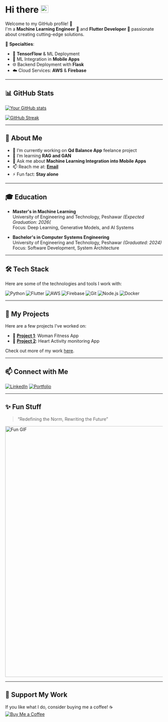 # Hi there <img src="https://user-images.githubusercontent.com/30992818/109906379-5aeb8a80-7cdb-11eb-821f-5b7192e8a051.gif" alt="Hi" width="24"/> 


Welcome to my GitHub profile! 🚀  
I'm a **Machine Learning Engineer** 🤖 and **Flutter Developer** 💙 passionate about creating cutting-edge solutions.

🌟 **Specialties**:
- 🧠 **TensorFlow** & ML Deployment  
- 📱 ML Integration in **Mobile Apps**  
- 🌐 Backend Deployment with **Flask**  
- ☁️ Cloud Services: **AWS** & **Firebase**  

---

## 📊 GitHub Stats

[![Your GitHub stats](https://github-readme-stats.vercel.app/api?username=tayab009&show_icons=true&theme=radical)](https://github.com/tayab009)

[![GitHub Streak](https://streak-stats.demolab.com/?user=tayab009&theme=radical)](https://git.io/streak-stats)

---

## 🌟 About Me

- 🔭 I’m currently working on **Qd Balance App** feelance project
- 🌱 I’m learning **RAG and GAN**
- 💬 Ask me about **Machine Learning Integration into Mobile Apps**
- 📫 Reach me at: **[Email](mailto:20pwcse1867@uetpeshawar.edu.pk)**
- ⚡ Fun fact: **Stay alone**

---

## 🎓 Education

- **Master's in Machine Learning**  
  University of Engineering and Technology, Peshawar *(Expected Graduation: 2026(*  
  Focus: Deep Learning, Generative Models, and AI Systems

- **Bachelor's in Computer Systems Engineering**  
  University of Engineering and Technology, Peshawar *(Graduated: 2024)*  
  Focus: Software Development, System Architecture

---

## 🛠️ Tech Stack

Here are some of the technologies and tools I work with:

![Python](https://img.shields.io/badge/Python-3776AB?style=flat&logo=python&logoColor=white)
![Flutter](https://img.shields.io/badge/Flutter-02569B?style=flat&logo=flutter&logoColor=white)
![AWS](https://img.shields.io/badge/AWS-232F3E?style=flat&logo=amazon-aws&logoColor=FF9900)
![Firebase](https://img.shields.io/badge/Firebase-FFCA28?style=flat&logo=firebase&logoColor=white)
![Git](https://img.shields.io/badge/Git-F05032?style=flat&logo=git&logoColor=white)
![Node.js](https://img.shields.io/badge/Node.js-339933?style=flat&logo=node.js&logoColor=white)
![Docker](https://img.shields.io/badge/Docker-2496ED?style=flat&logo=docker&logoColor=white)

---

## 🚀 My Projects

Here are a few projects I've worked on:

- 🌟 [**Project 1**](https://github.com/TAYAB009/Qd-Balance-Admain-Panel): Woman Fitness App
- 🌟 [**Project 2**](https://github.com/TAYAB009/Heart-Beat-Emergency-Flutter-ML): Heart Activity monitoring App

Check out more of my work [here](https://github.com/TAYAB009?tab=repositories).

---

## 📫 Connect with Me

[![LinkedIn](https://img.shields.io/badge/LinkedIn-0077B5?style=flat&logo=linkedin&logoColor=white)](https://www.linkedin.com/in/tayab-farooq-0118411bb)
[![Portfolio](https://img.shields.io/badge/Portfolio-000?style=flat&logo=github&logoColor=white)](https://tayab-portfolio.web.app/)

---

## ✨ Fun Stuff

> “Redefining the Norm, Rewriting the Future”

<img src="https://media4.giphy.com/media/v1.Y2lkPTc5MGI3NjExcmxid2szYTduaTl4ZXBqY3JybnhidWI0NmppdDR1NGtuYmZjOGl0MyZlcD12MV9pbnRlcm5hbF9naWZfYnlfaWQmY3Q9Zw/26tn33aiTi1jkl6H6/giphy.webp" width="800" alt="Fun GIF" />

---

## 🤝 Support My Work

If you like what I do, consider buying me a coffee! ☕  
[![Buy Me a Coffee](https://img.shields.io/badge/Buy%20Me%20A%20Coffee-F76348?style=flat&logo=buy-me-a-coffee&logoColor=white)](https://buymeacoffee.com/tayabfarooq)
